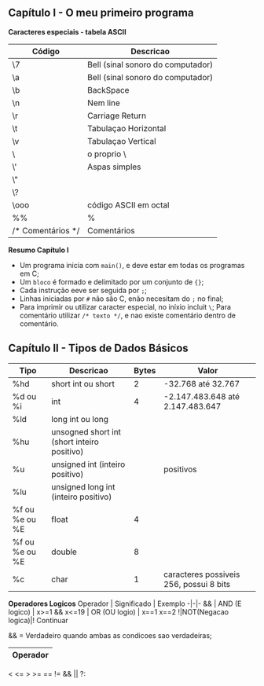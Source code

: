## Capítulo I - O meu primeiro programa

**Caracteres especiais - tabela ASCII**

Código | Descricao 
-|-
\7 | Bell (sinal sonoro do computador)
\a | Bell (sinal sonoro do computador)
\b | BackSpace
\n | Nem line
\r | Carriage Return
\t | Tabulaçao Horizontal
\v | Tabulaçao Vertical
\\ | o proprio \
\\' | Aspas simples
\\" |
\\? | 
\ooo | código ASCII em octal
%% | %
/* Comentários */ |Comentários

**Resumo Capítulo I**

- Um programa inicia com `main()`, e deve estar em todas os programas em C;
- Um `bloco` é formado e delimitado por um conjunto de `{}`;
- Cada instrução eeve ser seguida por `;`;
- Linhas iniciadas por `#` não são C, enão necesitam do `;` no final;
- Para imprimir ou utilizar caracter especial, no iníxio incluit `\`;
  Para comentário utilizar `/* texto */`, e nao existe comentário dentro de comentário.

## Capítulo II - Tipos de Dados Básicos

Tipo | Descricao | Bytes | Valor 
-|-|-|-
%hd | short int ou short | 2 | -32.768 até 32.767
%d ou %i | int | 4 | -2.147.483.648 até 2.147.483.647
%ld | long int ou long | |
%hu | unsogned short int (short inteiro positivo)| | |
%u | unsigned int (inteiro positivo)| | positivos 
%lu | unsigned long int (inteiro positivo) | | 
%f ou %e ou %E| float | 4 ||
%f ou %e ou %E | double | 8 | | 
%c | char | 1 | caracteres possiveis 256, possui 8 bits 



**Operadores Logicos**
Operador | Significado | Exemplo
-|-|-
&& | AND (E logico) | x>=1 && x<=19
 | OR (OU logio) | x==1 x==2
!|NOT(Negacao logica)|! Continuar

&& = Verdadeiro quando ambas as condicoes sao verdadeiras;

Operador|
-|
< <= > >=
== !=
&&
||
?: 

